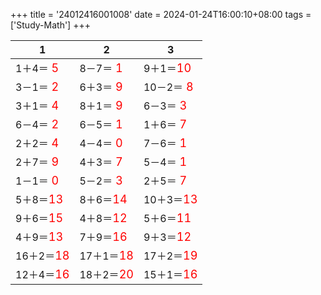 +++ 
title = '24012416001008' 
date = 2024-01-24T16:00:10+08:00 
tags = ['Study-Math'] 
+++ 

1 | 2 | 3 
-- | -- | -- 
1＋4＝<font color=red size=4> 5</font> | 8－7＝<font color=red size=4> 1</font> | 9＋1＝<font color=red size=4>10</font> 
3－1＝<font color=red size=4> 2</font> | 6＋3＝<font color=red size=4> 9</font> | 10－2＝<font color=red size=4> 8</font> 
3＋1＝<font color=red size=4> 4</font> | 8＋1＝<font color=red size=4> 9</font> | 6－3＝<font color=red size=4> 3</font> 
6－4＝<font color=red size=4> 2</font> | 6－5＝<font color=red size=4> 1</font> | 1＋6＝<font color=red size=4> 7</font> 
2＋2＝<font color=red size=4> 4</font> | 4－4＝<font color=red size=4> 0</font> | 7－6＝<font color=red size=4> 1</font> 
2＋7＝<font color=red size=4> 9</font> | 4＋3＝<font color=red size=4> 7</font> | 5－4＝<font color=red size=4> 1</font> 
1－1＝<font color=red size=4> 0</font> | 5－2＝<font color=red size=4> 3</font> | 2＋5＝<font color=red size=4> 7</font> 
5＋8＝<font color=red size=4>13</font> | 8＋6＝<font color=red size=4>14</font> | 10＋3＝<font color=red size=4>13</font> 
9＋6＝<font color=red size=4>15</font> | 4＋8＝<font color=red size=4>12</font> | 5＋6＝<font color=red size=4>11</font> 
4＋9＝<font color=red size=4>13</font> | 7＋9＝<font color=red size=4>16</font> | 9＋3＝<font color=red size=4>12</font> 
16＋2＝<font color=red size=4>18</font> | 17＋1＝<font color=red size=4>18</font> | 17＋2＝<font color=red size=4>19</font> 
12＋4＝<font color=red size=4>16</font> | 18＋2＝<font color=red size=4>20</font> | 15＋1＝<font color=red size=4>16</font> 


